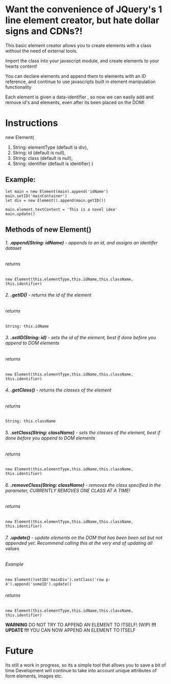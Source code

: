 # Want the convenience of JQuery's 1 line element creator, but hate dollar signs and CDNs?!

This basic element creator allows you to create elements with a class without the need of external tools.

Import the class into your javascript module, and create elements to your hearts content!

You can declare elements and append them to elements with an ID reference, and continue to use javascripts built in element manipulation functionality

Each element is given a data-identifier , so now we can easily add and remove id's and elements, even after its been placed on the DOM!

# Instructions

new Element(
1. String: elementType (default is div), 
2. String: id (default is null), 
3. String: class (default is null), 
4. String: identifier (default is identifier)
)

## Example: 
```
let main = new Element(main).append('idName')
main.setID('mainContainer')
let div = new Element().append(main.getID())

main.element.textContent = 'This is a novel idea'
main.update()
```
## Methods of new Element()
###### 1. **.append(String: idName)** - appends to an id, and assigns an identifer dataset
###### returns 
```
new Element(this.elementType,this.idName,this.className, this.identifier)
```
###### 2. **.getID()** - returns the id of the element
###### returns 
```
String: this.idName
```
###### 3. **.setID(String: id)** - sets the id of the element, best if done before you append to DOM elements
###### returns 
```
new Element(this.elementType,this.idName,this.className, this.identifier)
```
###### 4. **.getClass()** - returns the classes of the element
###### returns 
```
String: this.className
```
###### 5. .**setClass(String: className)** - sets the classes of the element, best if done before you append to DOM elements
###### returns 
```
new Element(this.elementType,this.idName,this.className, this.identifier)
```
###### 6. **.removeClass(String: className)** - removes the class specified in the parameter, CURRENTLY REMOVES ONE CLASS AT A TIME!
###### returns 
```
new Element(this.elementType,this.idName,this.className, this.identifier)
``` 
###### 7. **.update()** - update elements on the DOM that has been been set but not appended yet. Recommend calling this at the very end of updating all values 
###### Example 
```
new Element()setID('mainDiv').setClass('row p-4').append('someID').update()
```
###### returns 
```
new Element(this.elementType,this.idName,this.className, this.identifier)
```

**WARNING** 
DO NOT TRY TO APPEND AN ELEMENT TO ITSELF! (WIP)
**!!! UPDATE !!!**
YOU CAN NOW APPEND AN ELEMENT TO ITSELF

# Future

Its still a work in progress, so its a simple tool that allows you to save a bit of time 
Development will continue to take into account unique attributes of form elements, images etc.
